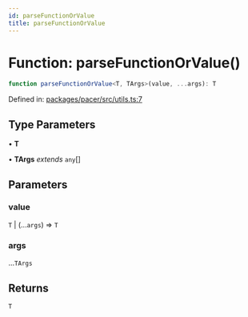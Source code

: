 ```yaml
---
id: parseFunctionOrValue
title: parseFunctionOrValue
---
```


<!-- DO NOT EDIT: this page is autogenerated from the type comments -->

# Function: parseFunctionOrValue()

```ts
function parseFunctionOrValue<T, TArgs>(value, ...args): T
```

Defined in: [packages/pacer/src/utils.ts:7](https://github.com/TanStack/pacer/blob/main/packages/pacer/src/utils.ts#L7)

## Type Parameters

• **T**

• **TArgs** *extends* `any`[]

## Parameters

### value

`T` | (...`args`) => `T`

### args

...`TArgs`

## Returns

`T`
